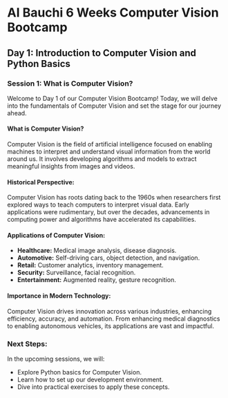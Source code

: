 # AI Bauchi 6 Weeks Computer Vision Bootcamp

## Day 1: Introduction to Computer Vision and Python Basics

### Session 1: What is Computer Vision?

Welcome to Day 1 of our Computer Vision Bootcamp! Today, we will delve into the fundamentals of Computer Vision and set the stage for our journey ahead.

#### What is Computer Vision?
Computer Vision is the field of artificial intelligence focused on enabling machines to interpret and understand visual information from the world around us. It involves developing algorithms and models to extract meaningful insights from images and videos.

#### Historical Perspective:
Computer Vision has roots dating back to the 1960s when researchers first explored ways to teach computers to interpret visual data. Early applications were rudimentary, but over the decades, advancements in computing power and algorithms have accelerated its capabilities.

#### Applications of Computer Vision:
- **Healthcare:** Medical image analysis, disease diagnosis.
- **Automotive:** Self-driving cars, object detection, and navigation.
- **Retail:** Customer analytics, inventory management.
- **Security:** Surveillance, facial recognition.
- **Entertainment:** Augmented reality, gesture recognition.

#### Importance in Modern Technology:
Computer Vision drives innovation across various industries, enhancing efficiency, accuracy, and automation. From enhancing medical diagnostics to enabling autonomous vehicles, its applications are vast and impactful.

### Next Steps:
In the upcoming sessions, we will:
- Explore Python basics for Computer Vision.
- Learn how to set up our development environment.
- Dive into practical exercises to apply these concepts.
